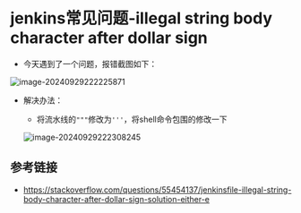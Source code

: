 # jenkins常见问题-illegal string body character after dollar sign

- 今天遇到了一个问题，报错截图如下：

![image-20240929222225871](images/image-20240929222225871.png)

- 解决办法：

  - 将流水线的`"""`修改为`'''`，将shell命令包围的修改一下

  ![image-20240929222308245](images/image-20240929222308245.png)

## 参考链接

- https://stackoverflow.com/questions/55454137/jenkinsfile-illegal-string-body-character-after-dollar-sign-solution-either-e